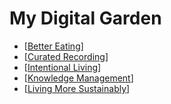 # My Digital Garden

- [[Better Eating]]
- [[Curated Recording]]
- [[Intentional Living]]
- [[Knowledge Management]]
- [[Living More Sustainably]]

[//begin]: # "Autogenerated link references for markdown compatibility"
[Better Eating]: docs/outlines/better-eating "Better Eating"
[Curated Recording]: docs/outlines/curated-recording "Curated Recording"
[Intentional Living]: docs/outlines/intentional-living "Intentional Living"
[Knowledge Management]: docs/outlines/knowledge-management "Knowledge Management"
[Living More Sustainably]: docs/outlines/living-more-sustainably "Living More Sustainably"
[//end]: # "Autogenerated link references"
